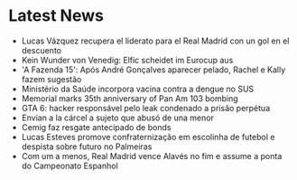 # Latest News
-  Lucas Vázquez recupera el liderato para el Real Madrid con un gol en el descuento
-  Kein Wunder von Venedig: Elfic scheidet im Eurocup aus
-  'A Fazenda 15': Após André Gonçalves aparecer pelado, Rachel e Kally fazem sugestão
-  Ministério da Saúde incorpora vacina contra a dengue no SUS
-  Memorial marks 35th anniversary of Pan Am 103 bombing
-  GTA 6: hacker responsável pelo leak condenado a prisão perpétua
-  Envían a la cárcel a sujeto que abusó de una menor
-  Cemig faz resgate antecipado de bonds
-  Lucas Esteves promove confraternização em escolinha de futebol e despista sobre futuro no Palmeiras
-  Com um a menos, Real Madrid vence Alavés no fim e assume a ponta do Campeonato Espanhol
